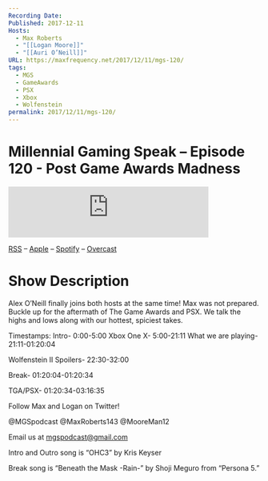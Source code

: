 ```yaml
---
Recording Date: 
Published: 2017-12-11
Hosts:
  - Max Roberts
  - "[[Logan Moore]]"
  - "[[Auri O’Neill]]"
URL: https://maxfrequency.net/2017/12/11/mgs-120/
tags:
  - MGS
  - GameAwards
  - PSX
  - Xbox
  - Wolfenstein
permalink: 2017/12/11/mgs-120/
---
```

# Millennial Gaming Speak – Episode 120 - Post Game Awards Madness

<iframe src="https://podcasters.spotify.com/pod/show/millennialgamingspeak/embed/episodes/Episode-120-Post-Game-Awards-Madness-e1adhv5/a-a6ts43s" height="102px" width="400px" frameborder="0" scrolling="no"></iframe>

[RSS](https://anchor.fm/s/74aa3858/podcast/rss) – [Apple](https://podcasts.apple.com/us/podcast/episode-3-gdc-wrap-up/id1000915981?i=1000542222515) – [Spotify](https://open.spotify.com/episode/7wePXT4Bt22LWifVLx3n8y) – [Overcast](https://overcast.fm/+EtIgeWxEU)
# Show Description

Alex O’Neill finally joins both hosts at the same time! Max was not prepared. Buckle up for the aftermath of The Game Awards and PSX. We talk the highs and lows along with our hottest, spiciest takes.

Timestamps:
Intro- 0:00-5:00
Xbox One X- 5:00-21:11
What we are playing- 21:11-01:20:04

Wolfenstein II Spoilers- 22:30-32:00

Break- 01:20:04-01:20:34

TGA/PSX- 01:20:34-03:16:35

Follow Max and Logan on Twitter!

@MGSpodcast
@MaxRoberts143
@MooreMan12

Email us at mgspodcast@gmail.com

Intro and Outro song is “OHC3” by Kris Keyser

Break song is “Beneath the Mask -Rain-” by Shoji Meguro from “Persona 5.”
